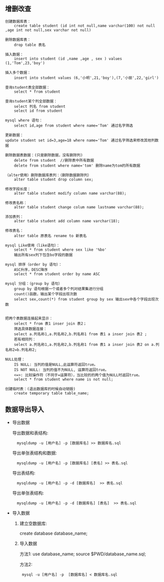 
## 增删改查
    创建数据库表：
        create table student (id int not null,name varchar(100) not null ,age int not null,sex varchar not null)
    
    删除数据库表：
        drop table 表名
    
    插入数据：
        insert into student (id ,name ,age , sex ) values (1,'Tom',23,'boy')
    
    插入多个数据：
        insert into student values (6,'小明',21,'boy'),(7,'小丽',22,'girl')
    
    查询student表全部数据：
        select * from student
    
    查询student某个列全部数据：
        select 列名 from student
        select id from student
    
    mysql where 语句：
        select id,age from student where name='Tom' 通过名字筛选
    
    更新数据：
    update student set id=3,age=18 where name='Tom' 通过名字筛选来修改其他列数据
    
    删除数据表数据：(只是删除数据，没有删除列)
        delete from student  //删除表中所有数据
        delete from student where name='tom' 删除name为tom的所有数据
    
    （alter使用）删除数据库表列：（删除数据删除列）
        alter table student drop column sex;
    
    修改字段长度：
        alter table student modify column name varchar(88);
    
    修改表名称：
        alter table student change colum name lastname varchar(88);
    
    添加表列：
        alter table student add column name varchar(18);
    
    修改表名：
        alter table 原表名 rename to 新表名
    
    mysql Like使用（like语句）：
        select * from student where sex like '%bo'
        输出所有sex列下包含bo字段的数据
    
    mysql 排序（order by 语句）：
        ASC升序，DESC降序
        select * from student order by name ASC
    
    mysql 分组：（group by 语句）
        group by 语句根据一个或者多个列对结果集进行分组
        count()函数，输出某个字段出现次数
        select sex,count(*) from student group by sex 输出sex中各个字段出现次数
    
    
    把两个表数据连接起来显示：
        select * from 表1 inser join 表2；
        筛选具体数据连接：
        select a.列名称1,a.列名称2,b.列名称1 from 表1 a inser join 表2 ;
        若有相同列：
        select a.列名称1,a.列名称2,b.列名称1 from 表1 a inser join 表2 on a.列名称2=b.列名称2;
    
    NULL处理：
        IS NULL: 当列的值是NULL,此运算符返回true。
        IS NOT NULL: 当列的值不为NULL, 运算符返回true。
        <=>: 比较操作符（不同于=运算符），当比较的的两个值为NULL时返回true。
        select * from student where name is not null;
    
    创建临时表：(退出数据库的时候自动销毁)
        create temporary table table_name;

## 数据导出导入

- 导出数据
    
    导出数据和表结构: 
        
        mysqldump -u [用户名] -p [数据库名] >> 数据库名.sql
    
    导出单张表结构和数据:
        
        mysqldump -u [用户名] -p [数据库名] [表名] >> 表名.sql
    
    导出表结构:
        
        mysqldump -u [用户名] -p -d [数据库名]  >> 表名.sql
    
    导出单张表结构:
        
        mysqldump -u [用户名] -p -d [数据库名] [表名]  >> 表名.sql    


- 导入数据            
    
    1. 建立空数据库:
        
        create database database_name;
        
    2. 导入数据
        
        方法1:
            use database_name;
            source $PWD/database_name.sql;
            
        方法2:
        
            mysql -u [用户名] -p  [数据库名] < 数据库名.sql
                